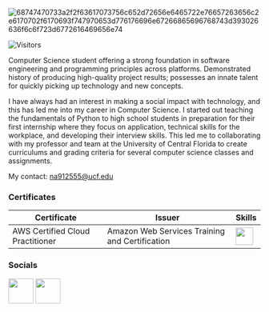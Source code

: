 ![68747470733a2f2f63617073756c652d72656e6465722e76657263656c2e6170702f6170693f747970653d776176696e67266865696768743d393026636f6c6f723d6772616469656e74](https://user-images.githubusercontent.com/111101890/210936569-6ee1b947-a39b-46ac-a3cd-15aec071d8e8.svg)

![Visitors](https://api.visitorbadge.io/api/visitors?path=https%3A%2F%2Fgithub.com%2FDosLlamas&countColor=%23263759)

Computer Science student offering a strong foundation in software engineering and programming principles across platforms. Demonstrated history of producing high-quality project results; possesses an innate talent for quickly picking up technology and new concepts.

I have always had an interest in making a social impact with technology, and this has led me into my career in Computer Science. I started out teaching the fundamentals of Python to high school students in preparation for their first internship where they focus on application, technical skills for the workplace, and developing their interview skills. This led me to collaborating with my professor and team at the University of Central Florida to create curriculums and grading criteria for several computer science classes and assignments.
  
My contact: na912555@ucf.edu

<!--
### What am I currently working on?
|Name|Description|Tooling|
|-|-|-|
|[amber](https://chrome.google.com/webstore/detail/amber-mindfulness/hdfdgocligofefcgklikgpjadbphlipm)|Google Chrome Extension -- Promotes mindfulness, preventing doomscrolling for Youtube, Tik Tok, Twitter, Instagram, and Reddit|<img height= "35em" src="https://img.shields.io/badge/React-20232A?style=for-the-badge&logo=react&logoColor=61DAFB"/><img height= "35" src="https://img.shields.io/badge/Vite-B73BFE?style=for-the-badge&logo=vite&logoColor=FFD62E"/>![Mi_proyecto-removebg-preview](https://user-images.githubusercontent.com/111101890/209997181-cf1546bf-a410-486d-b397-516de3fdee37.png)
-->


### Certificates
|Certificate|Issuer|Skills
|-|-|-|
|AWS Certified Cloud Practitioner|Amazon Web Services Training and Certification|<img height= "35" src="https://img.shields.io/badge/Amazon_AWS-FF9900?style=for-the-badge&logo=amazonaws&logoColor=white"/>


### Socials
[<a src="https://www.linkedin.com/in/nathan-foss/" target="_blank">
<img height="50em" target="_blank" src="https://img.shields.io/badge/linkedin%20-%230077B5.svg?&style=for-the-badge&logo=linkedin&logoColor=white"/>](https://www.linkedin.com/in/nathan-foss/)
</a>
[<a src="https://linktr.ee/whats_nate" target="_blank">
<img height="50em" target="_blank" src="https://img.shields.io/badge/linktree-1de9b6?style=for-the-badge&logo=linktree&logoColor=white"/>](https://linktr.ee/whats_nate)
</a>
  
  
 
